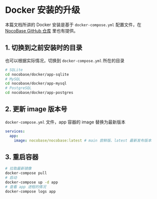 # Docker 安装的升级

<Alert>

本篇文档所讲的 Docker 安装是基于 `docker-compose.yml` 配置文件，在 [NocoBase GitHub 仓库](https://github.com/nocobase/nocobase/tree/main/docker) 里也有提供。

</Alert>

## 1. 切换到之前安装时的目录

也可以根据实际情况，切换到 `docker-compose.yml` 所在的目录

```bash
# SQLite
cd nocobase/docker/app-sqlite
# MySQL
cd nocobase/docker/app-mysql
# PostgreSQL
cd nocobase/docker/app-postgres
```

## 2. 更新 image 版本号

`docker-compose.yml` 文件，app 容器的 image 替换为最新版本

```yml
services:
  app:
    image: nocobase/nocobase:latest # main 尝鲜版、latest 最新发布版本
```

## 3. 重启容器

```bash
# 拉取最新镜像
docker-compose pull
# 启动
docker-compose up -d app
# 查看 app 进程的情况
docker-compose logs app
```

